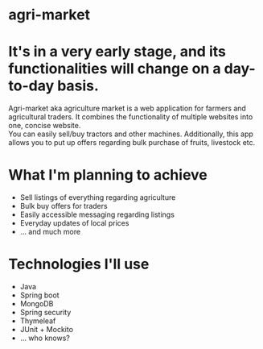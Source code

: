 # agri-market
<h1>It's in a very early stage, and its functionalities will change on a day-to-day basis.</h1>
Agri-market aka agriculture market is a web application for farmers and agricultural traders. It combines the functionality of multiple websites into one, concise website. <br>
You can easily sell/buy tractors and other machines. Additionally, this app allows you to put up offers regarding bulk purchase of fruits, livestock etc. 

<h1>What I'm planning to achieve</h1>
<ul>
  <li>Sell listings of everything regarding agriculture</li>
  <li>Bulk buy offers for traders</li>
  <li>Easily accessible messaging regarding listings</li>
  <li>Everyday updates of local prices</li>
  <li>... and much more</li>
</ul>

<h1>Technologies I'll use</h1>
<ul>
  <li>Java</li>
  <li>Spring boot</li>
  <li>MongoDB</li>
  <li>Spring security</li>
  <li>Thymeleaf</li>
  <li>JUnit + Mockito</li>
  <li>... who knows?</li>
</ul>
